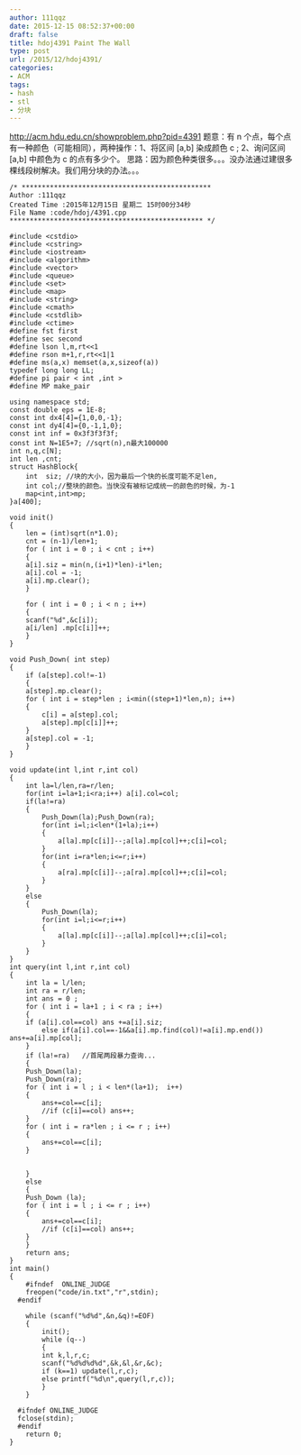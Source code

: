 ```yaml
---
author: 111qqz
date: 2015-12-15 08:52:37+00:00
draft: false
title: hdoj4391 Paint The Wall
type: post
url: /2015/12/hdoj4391/
categories:
- ACM
tags:
- hash
- stl
- 分块
---
```


http://acm.hdu.edu.cn/showproblem.php?pid=4391
题意：有 n 个点，每个点有一种颜色（可能相同），两种操作：1、将区间 [a,b] 染成颜色 c ; 2、询问区间 [a,b] 中颜色为 c 的点有多少个。
思路：因为颜色种类很多。。。没办法通过建很多棵线段树解决。我们用分块的办法。。。 

    
    /* ***********************************************
    Author :111qqz
    Created Time :2015年12月15日 星期二 15时00分34秒
    File Name :code/hdoj/4391.cpp
    ************************************************ */
    
    #include <cstdio>
    #include <cstring>
    #include <iostream>
    #include <algorithm>
    #include <vector>
    #include <queue>
    #include <set>
    #include <map>
    #include <string>
    #include <cmath>
    #include <cstdlib>
    #include <ctime>
    #define fst first
    #define sec second
    #define lson l,m,rt<<1
    #define rson m+1,r,rt<<1|1
    #define ms(a,x) memset(a,x,sizeof(a))
    typedef long long LL;
    #define pi pair < int ,int >
    #define MP make_pair
    
    using namespace std;
    const double eps = 1E-8;
    const int dx4[4]={1,0,0,-1};
    const int dy4[4]={0,-1,1,0};
    const int inf = 0x3f3f3f3f;
    const int N=1E5+7; //sqrt(n),n最大100000
    int n,q,c[N];
    int len ,cnt;
    struct HashBlock{
        int  siz; //块的大小，因为最后一个快的长度可能不足len,
        int col;//整块的颜色。当快没有被标记成统一的颜色的时候，为-1
        map<int,int>mp;
    }a[400];
    
    void init()
    {
        len = (int)sqrt(n*1.0);
        cnt = (n-1)/len+1;
        for ( int i = 0 ; i < cnt ; i++)
        {
    	a[i].siz = min(n,(i+1)*len)-i*len;
    	a[i].col = -1;
    	a[i].mp.clear();
        }
    
        for ( int i = 0 ; i < n ; i++)
        {
    	scanf("%d",&c[i]);
    	a[i/len] .mp[c[i]]++;
        }
    }
    
    void Push_Down( int step)
    {
        if (a[step].col!=-1)
        {
    	a[step].mp.clear();
    	for ( int i = step*len ; i<min((step+1)*len,n); i++)
    	{
    	    c[i] = a[step].col;
    	    a[step].mp[c[i]]++;
    	}
    	a[step].col = -1;
        }
    }
    
    void update(int l,int r,int col)
    {
        int la=l/len,ra=r/len;
        for(int i=la+1;i<ra;i++) a[i].col=col;
        if(la!=ra)
        {
            Push_Down(la);Push_Down(ra);
            for(int i=l;i<len*(1+la);i++)
            {
                a[la].mp[c[i]]--;a[la].mp[col]++;c[i]=col;
            }
            for(int i=ra*len;i<=r;i++)
            {
                a[ra].mp[c[i]]--;a[ra].mp[col]++;c[i]=col;
            }
        }
        else
        {
            Push_Down(la);
            for(int i=l;i<=r;i++)
            {
                a[la].mp[c[i]]--;a[la].mp[col]++;c[i]=col;
            }
        }
    }
    int query(int l,int r,int col)
    {
        int la = l/len;
        int ra = r/len;
        int ans = 0 ;
        for ( int i = la+1 ; i < ra ; i++)
        {
    	if (a[i].col==col) ans +=a[i].siz;
    	    else if(a[i].col==-1&&a[i].mp.find(col)!=a[i].mp.end()) ans+=a[i].mp[col];
        }
        if (la!=ra)   //首尾两段暴力查询...
        {
    	Push_Down(la);
    	Push_Down(ra);
    	for ( int i = l ; i < len*(la+1);  i++)
    	{
    	    ans+=col==c[i];
    	    //if (c[i]==col) ans++;
    	}
    	for ( int i = ra*len ; i <= r ; i++)
    	{
    	    ans+=col==c[i];
    	}
    
    
        }
        else
        {
    	Push_Down (la);
    	for ( int i = l ; i <= r ; i++)
    	{
    	    ans+=col==c[i];
    	    //if (c[i]==col) ans++;
    	}
        }
        return ans;
    }
    int main()
    {
    	#ifndef  ONLINE_JUDGE 
    	freopen("code/in.txt","r",stdin);
      #endif
    
    	while (scanf("%d%d",&n,&q)!=EOF)
    	{
    	    init();
    	    while (q--)
    	    {
    		int k,l,r,c;
    		scanf("%d%d%d%d",&k,&l,&r,&c);
    		if (k==1) update(l,r,c);
    		else printf("%d\n",query(l,r,c));
    	    }
    	}
    
      #ifndef ONLINE_JUDGE  
      fclose(stdin);
      #endif
        return 0;
    }
    




